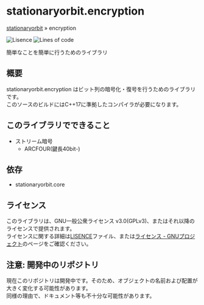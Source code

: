 # stationaryorbit.encryption

[stationaryorbit](https://github.com/zawa-ch/stationaryorbit) » encryption

![Lisence](https://img.shields.io/github/license/zawa-ch/stationaryorbit.encryption)
![Lines of code](https://img.shields.io/tokei/lines/github/zawa-ch/stationaryorbit.encryption)

簡単なことを簡単に行うためのライブラリ

## 概要

stationaryorbit.encryption はビット列の暗号化・復号を行うためのライブラリです。  
このソースのビルドにはC++17に準拠したコンパイラが必要になります。  

## このライブラリでできること

- ストリーム暗号  
  - ARCFOUR(鍵長40bit-)  

## 依存

- stationaryorbit.core

## ライセンス

このライブラリは、GNU一般公衆ライセンス v3.0(GPLv3)、またはそれ以降のライセンスで提供されます。  
ライセンスに関する詳細は[LISENCE](./LICENSE)ファイル、または[ライセンス - GNUプロジェクト](http://www.gnu.org/licenses/)のページをご確認ください。  

## 注意: 開発中のリポジトリ

現在このリポジトリは開発中です。そのため、オブジェクトの名前および配置が大きく変化する可能性があります。  
同様の理由で、ドキュメント等も不十分な可能性があります。  
